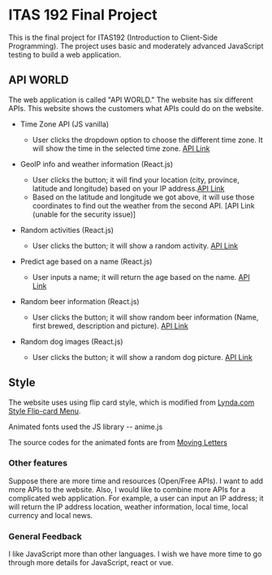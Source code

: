 # ITAS 192 Final Project

This is the final project for ITAS192 (Introduction to Client-Side Programming). The project uses basic and moderately advanced JavaScript testing to build a web application.

## API WORLD

The web application is called "API WORLD." The website has six different APIs. This website shows the customers what APIs could do on the website. 

* Time Zone API (JS vanilla)
	* User clicks the dropdown option to choose the different time zone. It will show the time in the selected time zone. [API Link](http://worldtimeapi.org/api/timezone)
	
* GeoIP info and weather information (React.js)
	* User clicks the button; it will find your location (city, province, latitude and longitude) based on your IP address.[API Link](https://freegeoip.app/json/)
	* Based on the latitude and longitude we got above, it will use those coordinates to find out the weather from the second API. [API Link (unable for the security issue)]

* Random activities (React.js)
	* User clicks the button; it will show a random activity. [API Link](https://www.boredapi.com/api/activity)
	
* Predict age based on a name (React.js)
	* User inputs a name; it will return the age based on the name. [API Link](https://api.agify.io/?name=guest)
	
* Random beer information (React.js)
	* User clicks the button; it will show random beer information (Name, first brewed, description and picture). [API Link](https://api.punkapi.com/v2/beers)
	
* Random dog images (React.js)
	* User clicks the button; it will show a random dog picture. [API Link](https://dog.ceo/api/breeds/image/random)  


## Style 

The website uses using flip card style, which is modified from [
Lynda.com Style Flip-card Menu](https://codepen.io/jekkilekki/pen/QjNorb).

Animated fonts used the JS library -- anime.js

The source codes for the animated fonts are from [Moving Letters](https://tobiasahlin.com/moving-letters/)


### Other features

Suppose there are more time and resources (Open/Free APIs). I want to add more APIs to the website. Also, I would like to combine more APIs for a complicated web application. For example, a user can input an IP address; it will return the IP address location, weather information, local time, local currency and local news.

### General Feedback

I like JavaScript more than other languages. I wish we have more time to go through more details for JavaScript, react or vue. 

	
	











